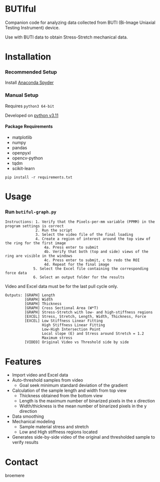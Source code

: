 # BUTIful

Companion code for analyzing data collected from BUTI (Bi-Image Uniaxial Testing Instrument) device.

Use with BUTI data to obtain Stress-Stretch mechanical data.

# Installation

### Recommended Setup

Install <a href="https://anaconda.org/anaconda/spyder">Anaconda Spyder</a>

### Manual Setup

Requires ```python3 64-bit```

Developed on <a href="https://www.python.org/downloads/release/python-3119/">python v3.11</a>

#### Package Requirements

* matplotlib
* numpy
* pandas
* openpyxl
* opencv-python
* tqdm
* scikit-learn

```
pip install -r requirements.txt
```

# Usage

### Run ```butiful-graph.py```

    Instructions: 1. Verify that the Pixels-per-mm variable (PPMM) in the program settings is correct
                  2. Run the script
                  3. Select the video file of the final loading
                  4. Create a region of interest around the top view of the ring for the first image
                      4a. Press enter to submit
                      4b. Verify that both (top and side) views of the ring are visible in the windows
                      4c. Press enter to submit, c to redo the ROI
                      4d. Repeat for the final image
                 5. Select the Excel file containing the corresponding force data
                 6. Select an output folder for the results

Video and Excel data must be for the last pull cycle only.

    Outputs: [GRAPH] Length
             [GRAPH] Width
             [GRAPH] Thickness
             [GRAPH] Cross Sectional Area (W*T)
             [GRAPH] Stress-Stretch with low- and high-stiffness regions
             [EXCEL] Stress, Stretch, Length, Width, Thickness, Force
             [EXCEL] Low Stiffness Linear Fitting
                     High Stiffness Linear Fitting
                     Low-High Intersection Point
                     Local slope (E) and Stress around Stretch = 1.2
                     Maximum stress
             [VIDEO] Original Video vs Threshold side by side

# Features

* Import video and Excel data
* Auto-threshold samples from video
    * Goal seek minimum standard deviation of the gradient
* Calculation of the sample length and width from top view
  * Thickness obtained from the bottom view
  * Length is the maximum number of binarized pixels in the x direction
  * Width/thickness is the mean number of binarized pixels in the y direction
* Data smoothing
* Mechanical modeling
    * Sample material stress and stretch
    * Low and High stiffness regions located
* Generates side-by-side video of the original and thresholded sample to verify results

# Contact

broemere